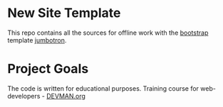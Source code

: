# New Site Template

This repo contains all the sources for offline work with the [bootstrap](http://getbootstrap.com/) template [jumbotron](http://getbootstrap.com/examples/jumbotron/).

# Project Goals

The code is written for educational purposes. Training course for web-developers - [DEVMAN.org](https://devman.org)
